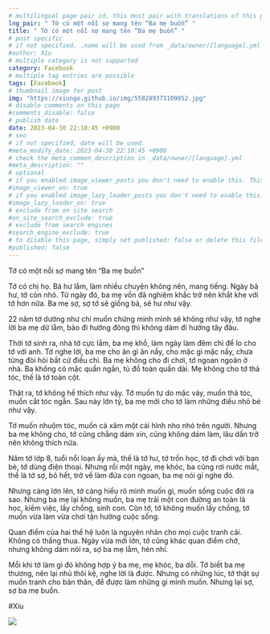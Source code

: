 ```yaml
---
# multilingual page pair id, this must pair with translations of this page. (This name must be unique)
lng_pair: " Tớ có một nỗi sợ mang tên “Ba mẹ buồn” "
title: " Tớ có một nỗi sợ mang tên “Ba mẹ buồn” "
# post specific
# if not specified, .name will be used from _data/owner/[language].yml
#author: Xíu
# multiple category is not supported
category: Facebook
# multiple tag entries are possible
tags: [Facebook]
# thumbnail image for post
img: "https://xiungo.github.io/img/558289373109052.jpg"
# disable comments on this page
#comments_disable: false
# publish date
date: 2023-04-30 22:10:45 +0900
# seo
# if not specified, date will be used.
#meta_modify_date: 2023-04-30 22:10:45 +0900
# check the meta_common_description in _data/owner/[language].yml
#meta_description: ""
# optional
# if you enabled image_viewer_posts you don't need to enable this. This is only if image_viewer_posts = false
#image_viewer_on: true
# if you enabled image_lazy_loader_posts you don't need to enable this. This is only if image_lazy_loader_posts = false
#image_lazy_loader_on: true
# exclude from on site search
#on_site_search_exclude: true
# exclude from search engines
#search_engine_exclude: true
# to disable this page, simply set published: false or delete this file
#published: false
---
```

Tớ có một nỗi sợ mang tên “Ba mẹ buồn”

Tớ có chị họ. Bả hư lắm, làm nhiều chuyện không nên, mang tiếng. Ngày bả hư, tớ còn nhỏ. Từ ngày đó, ba mẹ vốn đã nghiêm khắc trở nên khắt khe với tớ hơn nữa. Ba mẹ sợ, sợ tớ sẽ giống bả, sẽ hư như vậy.

22 năm tớ dường như chỉ muốn chứng minh mình sẽ không như vậy, tớ nghe lời ba mẹ dữ lắm, bảo đi hướng đông thì không dám đi hướng tây đâu.

Thời tớ sinh ra, nhà tớ cực lắm, ba mẹ khổ, làm ngày làm đêm chỉ để lo cho tớ với anh. Tớ nghe lời, ba mẹ cho ăn gì ăn nấy, cho mặc gì mặc nấy, chưa từng đòi hỏi bất cứ điều chi. Ba mẹ không cho đi chơi, tớ ngoan ngoãn ở nhà. Ba không có mặc quần ngắn, tủ đồ toàn quần dài. Mẹ không cho tớ thả tóc, thế là tớ toàn cột.

Thật ra, tớ không hề thích như vậy. Tớ muốn tự do mặc váy, muốn thả tóc, muốn cắt tóc ngắn. Sau này lớn tý, ba mẹ mới cho tớ làm những điều nhỏ bé như vậy.

Tớ muốn nhuộm tóc, muốn cả xăm một cái hình nho nhỏ trên người. Nhưng ba mẹ không cho, tớ cũng chẳng dám xin, cũng không dám làm, lâu dần trở nên không thích nữa.

Năm tớ lớp 8, tuổi nổi loạn ấy mà, thế là tớ hư, tớ trốn học, tớ đi chơi với bạn bè, tớ dùng điện thoại. Nhưng rồi một ngày, mẹ khóc, ba cũng rơi nước mắt, thế là tớ sợ, bỏ hết, trở về làm đứa con ngoan, ba mẹ nói gì nghe đó.

Nhưng càng lớn lên, tớ càng hiểu rõ mình muốn gì, muốn sống cuộc đời ra sao. Nhưng ba mẹ lại không muốn, ba mẹ trải một con đường an toàn là học, kiếm việc, lấy chồng, sinh con. Còn tớ, tớ không muốn lấy chồng, tớ muốn vừa làm vừa chơi tận hưởng cuộc sống.

Quan điểm của hai thế hệ luôn là nguyên nhân cho mọi cuộc tranh cãi. Không có thắng thua. Ngày vừa mới lớn, tớ cũng khác quan điểm chớ, nhưng không dám nói ra, sợ ba mẹ lắm, hèn nhỉ. 

Mỗi khi tớ làm gì đó không hợp ý ba mẹ, mẹ khóc, ba dỗi. Tớ biết ba mẹ thương, nên lại nhủ thôi kệ, nghe lời là được. Nhưng có những lúc, tớ thật sự muốn tranh cho bản thân, để được làm những gì mình muốn. Nhưng lại sợ, sợ ba mẹ buồn.

#Xíu
<!-- outline-end -->
<img src= "https://xiungo.github.io/img/558289373109052.jpg">